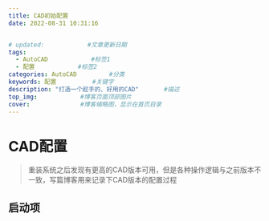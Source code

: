 ```yaml
---
title: CAD初始配置
date: 2022-08-31 10:31:16


# updated:            #文章更新日期
tags:
  - AutoCAD            #标签1
  - 配置            #标签2
categories: AutoCAD         #分类
keywords: 配置          #关键字
description: "打造一个趁手的、好用的CAD"       #描述
top_img:            #博客页面顶部图片
cover:              #博客缩略图，显示在首页目录
---
```

# CAD配置
> 重装系统之后发现有更高的CAD版本可用，但是各种操作逻辑与之前版本不一致，写篇博客用来记录下CAD版本的配置过程

## 启动项



